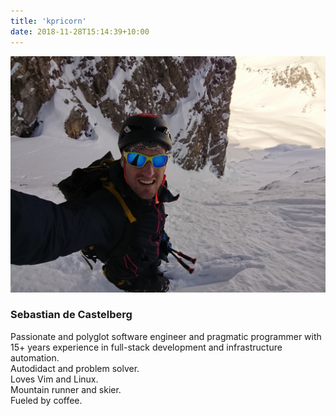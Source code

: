 ```yaml
---
title: 'kpricorn'
date: 2018-11-28T15:14:39+10:00
---
```


![me skiing](me.jpg)

### Sebastian de Castelberg

Passionate and polyglot software engineer and pragmatic programmer with 15+ years experience in full-stack development and infrastructure automation.  
Autodidact and problem solver.  
Loves Vim and Linux.  
Mountain runner and skier.  
Fueled by coffee.  
<span style="font-family: apple color emoji,segoe ui emoji,noto color emoji,android emoji,emojisymbols,emojione mozilla,twemoji mozilla,segoe ui symbol;">👨‍👩‍👦</a>
